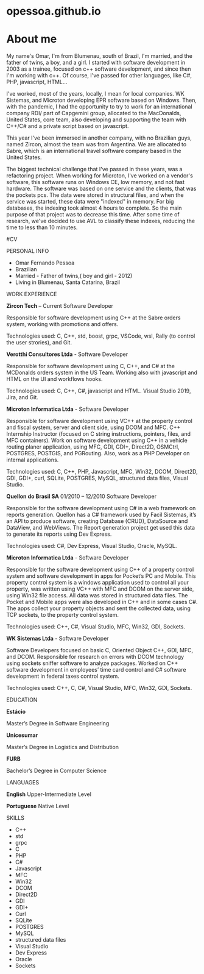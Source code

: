 # opessoa.github.io

# About me

My name's Omar, I'm from Blumenau, south of Brazil, I'm married, and the father of twins, a boy, and a girl.
I started with software development in 2003 as a trainee, focused on c++ software development, and since then I'm working with c++.
Of course, I've passed for other languages, like C#, PHP, javascript, HTML...

I've worked, most of the years, locally, I mean for local companies. WK Sistemas, and Microton developing EPR software based on Windows.
Then, with the pandemic, I had the opportunity to try to work for an international company RDI/ part of Capgemini group, allocated to the MacDonalds, United States, core team, also developing and supporting the team with C++/C# and a private script based on javascript.

This year I've been immersed in another company, with no Brazilian guys, named Zircon, almost the team was from Argentina. We are allocated to Sabre, which is an international travel software company based in the United States.

The biggest technical challenge that I've passed in these years, was a refactoring project. When working for Microton, I've worked on a vendor's software, this software runs on Windows CE, low memory, and not fast hardware. The software was based on one service and the clients, that was the pockets pcs. The data were stored in structural files, and when the service was started, these data were "indexed" in memory. For big databases, the indexing took almost 4 hours to complete. So the main purpose of that project was to decrease this time. After some time of research, we've decided to use AVL to classify these indexes, reducing the time to less than 10 minutes.

#CV

PERSONAL INFO

- Omar Fernando Pessoa
- Brazilian
- Married - Father of twins,( boy and girl - 2012)
- Living in Blumenau, Santa Catarina, Brazil

WORK EXPERIENCE

**Zircon Tech** – Current Software Developer

Responsible for software development using C++ at the Sabre orders system, working with promotions and offers.

Technologies used: C, C++, std, boost, grpc, VSCode, wsl, Rally (to control the user strories), and Git.

**Verotthi Consultores Ltda** - Software Developer

Responsible for software development using C, C++, and C# at the MCDonalds orders system in the US Team. Working also with javascript and HTML on the UI and workflows hooks.

Technologies used: C, C++, C#, javascript and HTML. Visual Studio 2019, Jira, and Git.

**Microton Informatica Ltda** - Software Developer

Responsible for software development using VC++ at the property control and fiscal system, server and client side, using DCOM and MFC. C++ Internship Instructor (focused on C string instructions, pointers, files, and MFC containers). Work on software development using C++ in a vehicle routing planer application, using MFC, GDI, GDI+, Direct2D, OSMCtrl, POSTGRES, POSTGIS, and PGRouting. Also, work as a PHP Developer on internal applications.

Technologies used: C, C++, PHP, Javascript, MFC, Win32, DCOM, Direct2D, GDI, GDI+, curl, SQLite, POSTGRES, MySQL, structured data files, Visual Studio.

**Quellon do Brasil SA** 01/2010 – 12/2010 Software Developer

Responsible for the software development using C# in a web framework on reports generation. Quellon has a C# framework used by Facil Sistemas, it’s an API to produce software, creating Database (CRUD), DataSource and DataView, and WebViews. The Report generation project get used this data to generate its reports using Dev Express.

Technologies used: C#, Dev Express, Visual Studio, Oracle, MySQL.

**Microton Informatica Ltda** - Software Developer

Responsible for the software development using C++ of a property control system and software development in apps for Pocket’s PC and Mobile. This property control system is a windows application used to control all your property, was written using VC++ with MFC and DCOM on the server side, using Win32 file access. All data was stored in structured data files. The Pocket and Mobile apps were also developed in C++ and in some cases C#. The apps collect your property objects and sent the collected data, using TCP sockets, to the property control system.

Technologies used: C++, C#, Visual Studio, MFC, Win32, GDI, Sockets.

**WK Sistemas Ltda** - Software Developer

Software Developers focused on basic C, Oriented Object C++, GDI, MFC, and DCOM. Responsible for research on errors with DCOM technology using sockets sniffer software to analyze packages. Worked on C++ software development in employees’ time card control and C# software development in federal taxes control system.

Technologies used: C++, C, C#, Visual Studio, MFC, Win32, GDI, Sockets.

EDUCATION

**Estácio**

Master’s Degree in Software Engineering

**Unicesumar**

Master’s Degree in Logistics and Distribution

**FURB**

Bachelor’s Degree in Computer Science

LANGUAGES

**English** Upper-Intermediate Level

**Portuguese** Native Level

SKILLS

- C++
- std
- grpc
- C
- PHP
- C#
- Javascript
- MFC
- Win32
- DCOM
- Direct2D
- GDI
- GDI+
- Curl
- SQLite
- POSTGRES
- MySQL
- structured data files
- Visual Studio
- Dev Express
- Oracle
- Sockets
